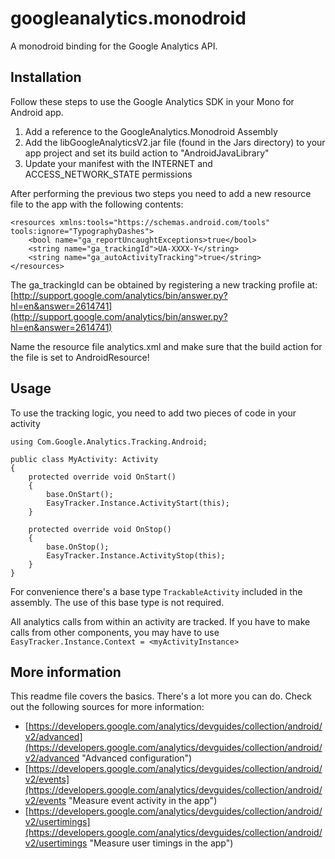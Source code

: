googleanalytics.monodroid
=========================

A monodroid binding for the Google Analytics API.

Installation
-----
Follow these steps to use the Google Analytics SDK in your Mono for Android app.

1. Add a reference to the GoogleAnalytics.Monodroid Assembly
2. Add the libGoogleAnalyticsV2.jar file (found in the Jars directory) to your app project and set its build action to "AndroidJavaLibrary"
2. Update your manifest with the INTERNET and ACCESS\_NETWORK\_STATE permissions

After performing the previous two steps you need to add a new resource file to the app with the following contents:

    <resources xmlns:tools="https://schemas.android.com/tools" tools:ignore="TypographyDashes">
        <bool name="ga_reportUncaughtExceptions>true</bool>
        <string name="ga_trackingId">UA-XXXX-Y</string>
	    <string name="ga_autoActivityTracking">true</string>
    </resources>

The ga_trackingId can be obtained by registering a new tracking profile at: [http://support.google.com/analytics/bin/answer.py?hl=en&answer=2614741](http://support.google.com/analytics/bin/answer.py?hl=en&answer=2614741)

Name the resource file analytics.xml and make sure that the build action for the file is set to AndroidResource!

Usage
-----
To use the tracking logic, you need to add two pieces of code in your activity

    using Com.Google.Analytics.Tracking.Android;

    public class MyActivity: Activity
    {
        protected override void OnStart()
        {
            base.OnStart();
            EasyTracker.Instance.ActivityStart(this);
        }

        protected override void OnStop()
        {
            base.OnStop();
            EasyTracker.Instance.ActivityStop(this);
        }
    }

For convenience there's a base type `TrackableActivity` included in the assembly. The use of this base type is not required.

All analytics calls from within an activity are tracked. If you have to make calls from other components, you may have to use `EasyTracker.Instance.Context = <myActivityInstance>`

More information
----------------
This readme file covers the basics. There's a lot more you can do. Check out the following sources for more information:

- [https://developers.google.com/analytics/devguides/collection/android/v2/advanced](https://developers.google.com/analytics/devguides/collection/android/v2/advanced "Advanced configuration")
- [https://developers.google.com/analytics/devguides/collection/android/v2/events](https://developers.google.com/analytics/devguides/collection/android/v2/events "Measure event activity in the app")
- [https://developers.google.com/analytics/devguides/collection/android/v2/usertimings](https://developers.google.com/analytics/devguides/collection/android/v2/usertimings "Measure user timings in the app")

